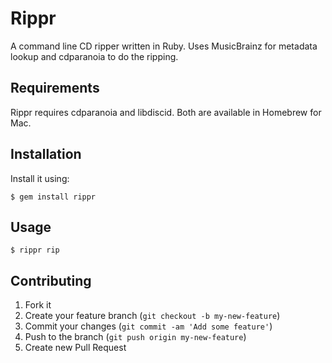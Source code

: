 # Rippr

A command line CD ripper written in Ruby. Uses MusicBrainz for metadata lookup
and cdparanoia to do the ripping.

## Requirements

Rippr requires cdparanoia and libdiscid. Both are available in Homebrew for Mac.

## Installation

Install it using:

    $ gem install rippr

## Usage

    $ rippr rip

## Contributing

1. Fork it
2. Create your feature branch (`git checkout -b my-new-feature`)
3. Commit your changes (`git commit -am 'Add some feature'`)
4. Push to the branch (`git push origin my-new-feature`)
5. Create new Pull Request
